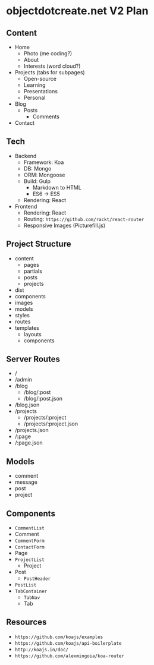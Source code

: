 # objectdotcreate.net V2 Plan

## Content

* Home
  * Photo (me coding?)
  * About
  * Interests (word cloud?)
* Projects (tabs for subpages)
  * Open-source
  * Learning
  * Presentations
  * Personal
* Blog
  * Posts
    * Comments
* Contact

## Tech

* Backend
  * Framework: Koa
  * DB: Mongo
  * ORM: Mongoose
  * Build: Gulp
    * Markdown to HTML
    * ES6 -> ES5
  * Rendering: React
* Frontend
  * Rendering: React
  * Routing: `https://github.com/rackt/react-router`
  * Responsive Images (Picturefill.js)

## Project Structure

* content
  * pages
  * partials
  * posts
  * projects
* dist
* components
* images
* models
* styles
* routes
* templates
  * layouts
  * components

## Server Routes

* /
* /admin
* /blog
  * /blog/:post
  * /blog/:post.json
* /blog.json
* /projects
  * /projects/:project
  * /projects/:project.json
* /projects.json
* /:page
* /:page.json

## Models

* comment
* message
* post
* project

## Components

* `CommentList`
* Comment
* `CommentForm`
* `ContactForm`
* Page
* `ProjectList`
  * Project
* Post
  * `PostHeader`
* `PostList`
* `TabContainer`
  * `TabNav`
  * Tab

## Resources

* `https://github.com/koajs/examples`
* `https://github.com/koajs/api-boilerplate`
* `http://koajs.in/doc/`
* `https://github.com/alexmingoia/koa-router`
